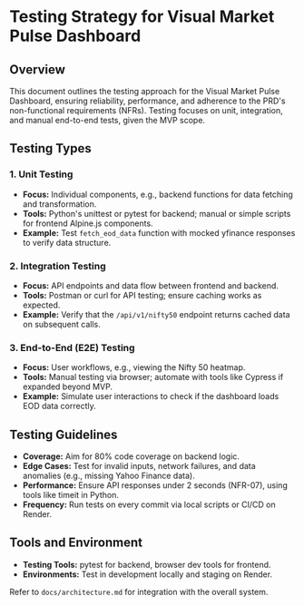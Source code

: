 # Testing Strategy for Visual Market Pulse Dashboard

## Overview

This document outlines the testing approach for the Visual Market Pulse Dashboard, ensuring reliability, performance, and adherence to the PRD's non-functional requirements (NFRs). Testing focuses on unit, integration, and manual end-to-end tests, given the MVP scope.

## Testing Types

### 1. Unit Testing
- **Focus:** Individual components, e.g., backend functions for data fetching and transformation.
- **Tools:** Python's unittest or pytest for backend; manual or simple scripts for frontend Alpine.js components.
- **Example:** Test `fetch_eod_data` function with mocked yfinance responses to verify data structure.

### 2. Integration Testing
- **Focus:** API endpoints and data flow between frontend and backend.
- **Tools:** Postman or curl for API testing; ensure caching works as expected.
- **Example:** Verify that the `/api/v1/nifty50` endpoint returns cached data on subsequent calls.

### 3. End-to-End (E2E) Testing
- **Focus:** User workflows, e.g., viewing the Nifty 50 heatmap.
- **Tools:** Manual testing via browser; automate with tools like Cypress if expanded beyond MVP.
- **Example:** Simulate user interactions to check if the dashboard loads EOD data correctly.

## Testing Guidelines
- **Coverage:** Aim for 80% code coverage on backend logic.
- **Edge Cases:** Test for invalid inputs, network failures, and data anomalies (e.g., missing Yahoo Finance data).
- **Performance:** Ensure API responses under 2 seconds (NFR-07), using tools like timeit in Python.
- **Frequency:** Run tests on every commit via local scripts or CI/CD on Render.

## Tools and Environment
- **Testing Tools:** pytest for backend, browser dev tools for frontend.
- **Environments:** Test in development locally and staging on Render.

Refer to `docs/architecture.md` for integration with the overall system.